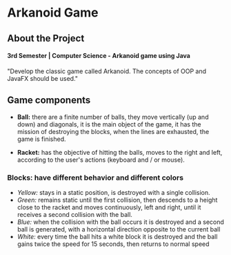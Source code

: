 # Arkanoid Game

## About the Project


#### 3rd Semester | Computer Science - Arkanoid game using Java
<p>"Develop the classic game called Arkanoid. The concepts of OOP and JavaFX should be used."</p>

## Game components

- <strong>Ball:</strong> there are a finite number of balls, they move vertically (up and down) and diagonals, it is the main object of the game, it has the mission of destroying the blocks, when the lines are exhausted, the game is finished.

- <strong>Racket:</strong> has the objective of hitting the balls, moves to the right and left, according to the user's actions (keyboard and / or mouse).

### Blocks: have different behavior and different colors
- *Yellow:* stays in a static position, is destroyed with a single collision. <br>
- *Green:* remains static until the first collision, then descends to a height close to the racket and moves continuously, left and right, until it receives a second collision with the ball. <br>
- *Blue:* when the collision with the ball occurs it is destroyed and a second ball is generated, with a horizontal direction opposite to the current ball <br>
- *White:* every time the ball hits a white block it is destroyed and the ball gains twice the speed for 15 seconds, then returns to normal speed <br>
